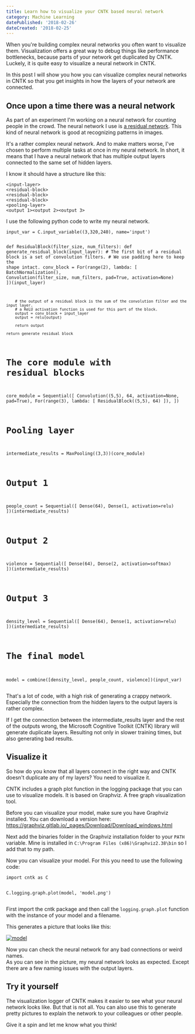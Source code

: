 ```yaml
---
title: Learn how to visualize your CNTK based neural network
category: Machine Learning
datePublished: '2018-02-26'
dateCreated: '2018-02-25'
---
```

<!--kg-card-begin: markdown--><p>When you're building complex neural networks you often want to visualize them. Visualization offers a great way to debug things like performance bottlenecks, because parts of your network get duplicated by CNTK. Luckely, it is quite easy to visualize a neural network in CNTK.</p>
<p>In this post I will show you how you can visualize complex neural networks in CNTK so that you get insights in how the layers of your network are connected.</p>
<h2 id="onceuponatimetherewasaneuralnetwork">Once upon a time there was a neural network</h2>
<p>As part of an experiment I'm working on a neural network for counting people in the crowd. The neural network I use is <a href="https://arxiv.org/abs/1512.03385">a residual network</a>. This kind of neural network is good at recognizing patterns in images.</p>
<p>It's a rather complex neural network. And to make matters worse, I've chosen to perform multiple tasks at once in my neural network. In short, it means that I have a neural network that has multiple output layers connected to the same set of hidden layers.</p>
<p>I know it should have a structure like this:</p>
<pre><code>&lt;input-layer&gt;
&lt;residual-block&gt;
&lt;residual-block&gt;
&lt;residual-block&gt;
&lt;pooling-layer&gt;
&lt;output 1&gt;&lt;output 2&gt;&lt;output 3&gt;
</code></pre>
<p>I use the following python code to write my neural network.</p>
<pre><code class="language-python">input_var = C.input_variable((3,320,240), name='input')

def ResidualBlock(filter_size, num_filters):
    def generate_residual_block(input_layer):
        # The first bit of a residual block is a set of convolution filters.
        # We use padding here to keep the shape intact.
        conv_block = For(range(2), lambda: [
            BatchNormalization(),
            Convolution(filter_size, num_filters, pad=True, activation=None)
        ])(input_layer)
        
        # the output of a residual block is the sum of the convolution filter and the input layer.
        # a ReLU activation function is used for this part of the block.
        output = conv_block + input_layer
        output = relu(output)

        return output
    
    return generate_residual_block

# The core module with residual blocks
core_module = Sequential([
    Convolution((5,5), 64, activation=None, pad=True),
    For(range(3), lambda: [
        ResidualBlock((5,5), 64)
    ]),
])

# Pooling layer
intermediate_results = MaxPooling((3,3))(core_module)

# Output 1
people_count = Sequential([
    Dense(64),
    Dense(1, activation=relu)
])(intermediate_results)

# Output 2
violence = Sequential([
    Dense(64),
    Dense(2, activation=softmax)
])(intermediate_results)

# Output 3
density_level = Sequential([
    Dense(64),
    Dense(1, activation=relu)
])(intermediate_results)

# The final model
model = combine([density_level, people_count, violence])(input_var)
</code></pre>
<p>That's a lot of code, with a high risk of generating a crappy network. Especially the connection from the hidden layers to the output layers is rather complex.</p>
<p>If I get the connection between the intermediate_results layer and the rest of the outputs wrong, the Microsoft Cognitive Toolkit (CNTK) library will generate duplicate layers. Resulting not only in slower training times, but also generating bad results.</p>
<h2 id="visualizeit">Visualize it</h2>
<p>So how do you know that all layers connect in the right way and CNTK doesn't duplicate any of my layers? You need to visualize it.</p>
<p>CNTK includes a graph plot function in the logging package that you can use to visualize models. It is based on Graphviz. A free graph visualization tool.</p>
<p>Before you can visualize your model, make sure you have Graphviz installed. You can download a version here: <a href="https://graphviz.gitlab.io/_pages/Download/Download_windows.html">https://graphviz.gitlab.io/_pages/Download/Download_windows.html</a></p>
<p>Next add the binaries folder in the Graphviz installation folder to your <code>PATH</code> variable. Mine is installed in <code>C:\Program Files (x86)\Graphviz2.38\bin</code> so I add that to my path.</p>
<p>Now you can visualize your model. For this you need to use the following code:</p>
<pre><code class="language-python">import cntk as C

C.logging.graph.plot(model, 'model.png')
</code></pre>
<p>First import the cntk package and then call the <code>logging.graph.plot</code> function with the instance of your model and a filename.</p>
<p>This generates a picture that looks like this:</p>
<p><a href="/content/images/2018/02/model.png"><img src="/content/images/2018/02/model.png" alt="model"></a></p>
<p>Now you can check the neural network for any bad connections or weird names.<br>
As you can see in the picture, my neural network looks as expected. Except there are a few naming issues with the output layers.</p>
<h2 id="tryityourself">Try it yourself</h2>
<p>The visualization logger of CNTK makes it easier to see what your neural network looks like. But that is not all. You can also use this to generate pretty pictures to explain the network to your colleagues or other people.</p>
<p>Give it a spin and let me know what you think!</p>
<!--kg-card-end: markdown-->
